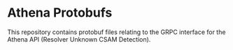 # Athena Protobufs

This repository contains protobuf files relating to the GRPC interface for the
Athena API (Resolver Unknown CSAM Detection).
